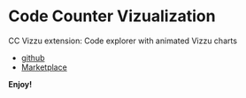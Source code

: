 # Code Counter Vizualization

CC Vizzu extension: Code explorer with animated Vizzu charts

* [github](https://github.com/vizzuhq/codeviz)
* [Marketplace](https://marketplace.visualstudio.com/items?itemName=tczagany.ccvizzu)

**Enjoy!**
